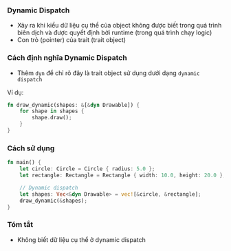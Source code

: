 ### Dynamic Dispatch

+ Xảy ra khi kiểu dữ liệu cụ thể của object không được biết trong quá trình biên dịch và được quyết định bởi runtime (trong quá trình chạy logic)
+ Con trỏ (pointer)  của  trait (trait object)

### Cách định nghĩa Dynamic Dispatch

+ Thêm `dyn` để chỉ rõ đây là trait object sử dụng dưới dạng `dynamic dispatch`

Ví dụ:

```rust
fn draw_dynamic(shapes: &[&dyn Drawable]) {
    for shape in shapes {
        shape.draw();
    }
}
```

### Cách sử dụng

```rust
fn main() {
    let circle: Circle = Circle { radius: 5.0 };
    let rectangle: Rectangle = Rectangle { width: 10.0, height: 20.0 };

    // Dynamic dispatch
    let shapes: Vec<&dyn Drawable> = vec![&circle, &rectangle];
    draw_dynamic(&shapes);
}

```

### Tóm tắt
+ Không biết dữ liệu cụ thể ở dynamic dispatch
